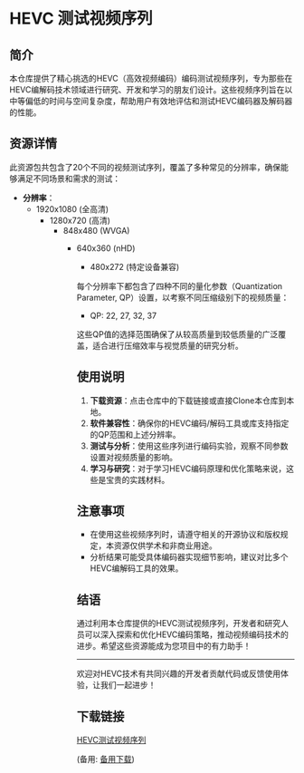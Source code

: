 # HEVC 测试视频序列

## 简介

本仓库提供了精心挑选的HEVC（高效视频编码）编码测试视频序列，专为那些在HEVC编解码技术领域进行研究、开发和学习的朋友们设计。这些视频序列旨在以中等偏低的时间与空间复杂度，帮助用户有效地评估和测试HEVC编码器及解码器的性能。

## 资源详情

此资源包共包含了20个不同的视频测试序列，覆盖了多种常见的分辨率，确保能够满足不同场景和需求的测试：

- **分辨率**：
  - 1920x1080 (全高清)
    - 1280x720 (高清)
      - 848x480 (WVGA)
        - 640x360 (nHD)
          - 480x272 (特定设备兼容)

          每个分辨率下都包含了四种不同的量化参数（Quantization Parameter, QP）设置，以考察不同压缩级别下的视频质量：

          - QP: 22, 27, 32, 37

          这些QP值的选择范围确保了从较高质量到较低质量的广泛覆盖，适合进行压缩效率与视觉质量的研究分析。

          ## 使用说明

          1. **下载资源**：点击仓库中的下载链接或直接Clone本仓库到本地。
          2. **软件兼容性**：确保你的HEVC编码/解码工具或库支持指定的QP范围和上述分辨率。
          3. **测试与分析**：使用这些序列进行编码实验，观察不同参数设置对视频质量的影响。
          4. **学习与研究**：对于学习HEVC编码原理和优化策略来说，这些是宝贵的实践材料。

          ## 注意事项

          - 在使用这些视频序列时，请遵守相关的开源协议和版权规定，本资源仅供学术和非商业用途。
          - 分析结果可能受具体编码器实现细节影响，建议对比多个HEVC编解码工具的效果。

          ## 结语

          通过利用本仓库提供的HEVC测试视频序列，开发者和研究人员可以深入探索和优化HEVC编码策略，推动视频编码技术的进步。希望这些资源能成为您项目中的有力助手！

          ---

          欢迎对HEVC技术有共同兴趣的开发者贡献代码或反馈使用体验，让我们一起进步！

          ## 下载链接
          [HEVC测试视频序列](https://pan.quark.cn/s/ed436fdff31a) 

          (备用: [备用下载](https://pan.baidu.com/s/1lzWKhI642LRVBNBS4l7jgA?pwd=1234))
